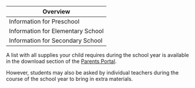 | Overview |
| --- |
| Information for Preschool | no |
| Information for Elementary School | yes |
| Information for Secondary School | yes |

  
A list with all supplies your child requires during the school year is available in the download section of the [Parents Portal](https://en.wiki.accadis-isb.net/Parents_Portal "Parents Portal").

However, students may also be asked by individual teachers during the course of the school year to bring in extra materials.